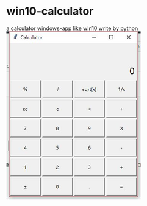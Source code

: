 # win10-calculator
a calculator windows-app like win10 write by python
![](https://github.com/NorwegianForest/win10-calculator/blob/master/ui.jpg)
